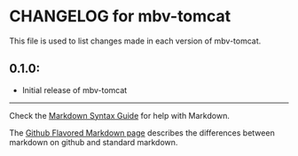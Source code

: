 # CHANGELOG for mbv-tomcat

This file is used to list changes made in each version of mbv-tomcat.

## 0.1.0:

* Initial release of mbv-tomcat

- - -
Check the [Markdown Syntax Guide](http://daringfireball.net/projects/markdown/syntax) for help with Markdown.

The [Github Flavored Markdown page](http://github.github.com/github-flavored-markdown/) describes the differences between markdown on github and standard markdown.
